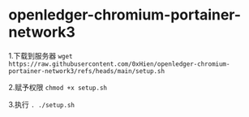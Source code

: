 # openledger-chromium-portainer-network3

1.下载到服务器
```wget https://raw.githubusercontent.com/0xHien/openledger-chromium-portainer-network3/refs/heads/main/setup.sh```

2.赋予权限
```chmod +x setup.sh```

3.执行
```. ./setup.sh```
